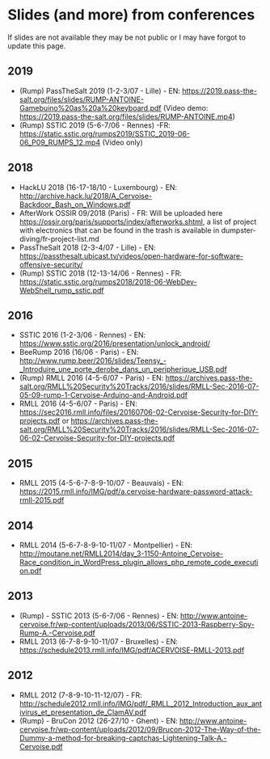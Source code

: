 # Slides (and more) from conferences

If slides are not available they may be not public or I may have forgot to update this page.

## 2019

-  (Rump) PassTheSalt 2019 (1-2-3/07 - Lille) - EN: https://2019.pass-the-salt.org/files/slides/RUMP-ANTOINE-Gamebuino%20as%20a%20keyboard.pdf (Video demo: https://2019.pass-the-salt.org/files/slides/RUMP-ANTOINE.mp4)
-  (Rump) SSTIC 2019 (5-6-7/06 - Rennes) -FR: https://static.sstic.org/rumps2019/SSTIC_2019-06-06_P09_RUMPS_12.mp4 (Video only)

## 2018

- HackLU 2018 (16-17-18/10 - Luxembourg) - EN: http://archive.hack.lu/2018/A_Cervoise-Backdoor_Bash_on_Windows.pdf
- AfterWork OSSIR 09/2018 (Paris) - FR: Will be uploaded here https://ossir.org/paris/supports/index/afterworks.shtml, a list of project with electronics that can be found in the trash is available in dumpster-diving/fr-project-list.md
- PassTheSalt 2018 (2-3-4/07 - Lille) - EN: https://passthesalt.ubicast.tv/videos/open-hardware-for-software-offensive-security/
- (Rump) SSTIC 2018 (12-13-14/06 - Rennes) - FR: https://static.sstic.org/rumps2018/2018-06-WebDev-WebShell_rump_sstic.pdf


## 2016

- SSTIC 2016 (1-2-3/06 - Rennes) - EN: https://www.sstic.org/2016/presentation/unlock_android/
- BeeRump 2016 (16/06 - Paris) - EN: http://www.rump.beer/2016/slides/Teensy_-_Introduire_une_porte_derobe_dans_un_peripherique_USB.pdf
- (Rump) RMLL 2016 (4-5-6/07 - Paris) - EN: https://archives.pass-the-salt.org/RMLL%20Security%20Tracks/2016/slides/RMLL-Sec-2016-07-05-09-rump-1-Cervoise-Arduino-and-Android.pdf
- RMLL 2016 (4-5-6/07 - Paris) - EN: https://sec2016.rmll.info/files/20160706-02-Cervoise-Security-for-DIY-projects.pdf or https://archives.pass-the-salt.org/RMLL%20Security%20Tracks/2016/slides/RMLL-Sec-2016-07-06-02-Cervoise-Security-for-DIY-projects.pdf

## 2015

- RMLL 2015 (4-5-6-7-8-9-10/07 - Beauvais) - EN: https://2015.rmll.info/IMG/pdf/a.cervoise-hardware-password-attack-rmll-2015.pdf

## 2014

- RMLL 2014 (5-6-7-8-9-10-11/07 - Montpellier) - EN: http://moutane.net/RMLL2014/day_3-1150-Antoine_Cervoise-Race_condition_in_WordPress_plugin_allows_php_remote_code_execution.pdf

## 2013

- (Rump) - SSTIC 2013 (5-6-7/06 - Rennes) - EN: http://www.antoine-cervoise.fr/wp-content/uploads/2013/06/SSTIC-2013-Raspberry-Spy-Rump-A.-Cervoise.pdf
- RMLL 2013 (6-7-8-9-10-11/07 - Bruxelles) - EN: https://schedule2013.rmll.info/IMG/pdf/ACERVOISE-RMLL-2013.pdf

## 2012

- RMLL 2012 (7-8-9-10-11-12/07) - FR: http://schedule2012.rmll.info/IMG/pdf/_RMLL_2012_Introduction_aux_antivirus_et_presentation_de_ClamAV.pdf
- (Rump) - BruCon 2012 (26-27/10 - Ghent) - EN: http://www.antoine-cervoise.fr/wp-content/uploads/2012/09/Brucon-2012-The-Way-of-the-Dummy-a-method-for-breaking-captchas-Lightening-Talk-A.-Cervoise.pdf
